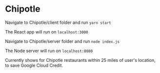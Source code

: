# Chipotle

Navigate to Chipotle/client folder and run 
`yarn start`

The React app will run on `localhost:3000`

Navigate to Chipotle/server folder and run 
`node index.js`

The Node server will run on `localhost:8080`

Currently shows for Chipotle restaurants within 25 miles of user's location, to save Google Cloud Credit.
